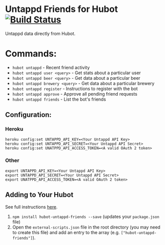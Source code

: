 # Untappd Friends for Hubot [![Build Status](https://travis-ci.org/hubot-scripts/hubot-untappd-friends.svg?branch=master)](https://travis-ci.org/hubot-scripts/hubot-untappd-friends)

Untappd data directly from Hubot.

# Commands:

- `hubot untappd` - Recent friend activity
- `hubot untappd user <query>` - Get stats about a particular user
- `hubot untappd beer <query>` - Get data about a particular beer
- `hubot untappd brewery <query>` - Get data about a particular brewery
- `hubot untappd register` - Instructions to register with the bot
- `hubot untappd approve` - Approve all pending friend requests
- `hubot untappd friends` - List the bot's friends

## Configuration:

### Heroku

```
heroku config:set UNTAPPD_API_KEY=<Your Untappd API Key>
heroku config:set UNTAPPD_API_SECRET=<Your Untappd API Secret>
heroku config:set UNATPPD_API_ACCESS_TOKEN=<A valid OAuth 2 token>
```

### Other

```
export UNTAPPD_API_KEY=<Your Untappd API Key>
export UNTAPPD_API_SECRET=<Your Untappd API Secret>
export UNATPPD_API_ACCESS_TOKEN=<A valid OAuth 2 token>
```

## Adding to Your Hubot

See full instructions [here](https://github.com/github/hubot/blob/master/docs/scripting.md#npm-packages).

1. `npm install hubot-untappd-friends --save` (updates your `package.json` file)
2. Open the `external-scripts.json` file in the root directory (you may need to create this file) and add an entry to the array (e.g. `["hubot-untappd-friends"]`).
